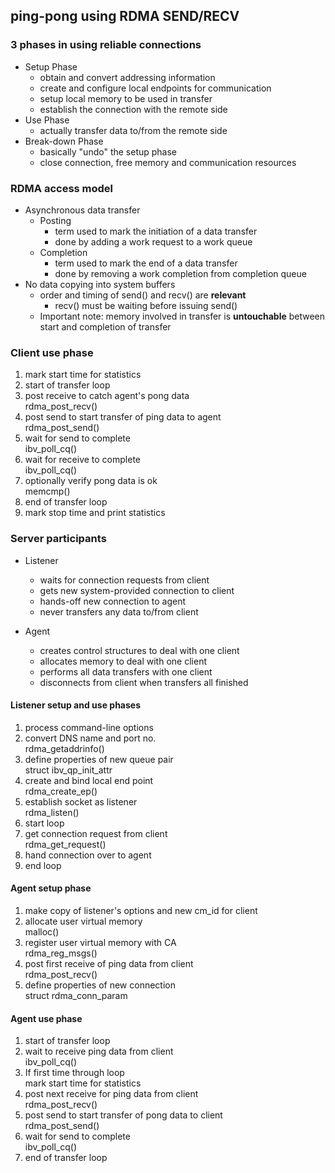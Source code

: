 ## ping-pong using RDMA SEND/RECV
### 3 phases in using reliable connections
- Setup Phase
  - obtain and convert addressing information
  - create and configure local endpoints for communication
  - setup local memory to be used in transfer
  - establish the connection with the remote side
- Use Phase
  - actually transfer data to/from the remote side
- Break-down Phase
  - basically "undo" the setup phase
  - close connection, free memory and communication resources

### RDMA access model
- Asynchronous data transfer
  - Posting
    - term used to mark the initiation of a data transfer
    - done by adding a work request to a work queue
  - Completion
    - term used to mark the end of a data transfer
    - done by removing a work completion from completion queue
- No data copying into system buffers
  - order and timing of send() and recv() are **relevant**
    - recv() must be waiting before issuing send()
  - Important note: memory involved in transfer is **untouchable** between start and completion of transfer

### Client use phase

1. mark start time for statistics
2. start of transfer loop
3. post receive to catch agent's pong data<br>
   rdma_post_recv()
4. post send to start transfer of ping data to agent<br>
   rdma_post_send()
5. wait for send to complete<br>
   ibv_poll_cq()
6. wait for receive to complete<br>
   ibv_poll_cq()
7. optionally verify pong data is ok<br>
   memcmp()
8. end of transfer loop
9. mark stop time and print statistics

### Server participants
- Listener
  - waits for connection requests from client
  - gets new system-provided connection to client
  - hands-off new connection to agent
  - never transfers any data to/from client

- Agent
  - creates control structures to deal with one client
  - allocates memory to deal with one client
  - performs all data transfers with one client
  - disconnects from client when transfers all finished


#### Listener setup and use phases
1. process command-line options
2. convert DNS name and port no.<br>
   rdma_getaddrinfo()
3. define properties of new queue pair<br>
   struct ibv_qp_init_attr
4. create and bind local end point<br>
   rdma_create_ep()
5. establish socket as listener<br>
   rdma_listen()
6. start loop
7. get connection request from client<br>
   rdma_get_request()
8. hand connection over to agent
9. end loop

#### Agent setup phase
1. make copy of listener's options and new cm_id for client
2. allocate user virtual memory<br>
   malloc()
3. register user virtual memory with CA<br>
   rdma_reg_msgs()
4. post first receive of ping data from client<br>
   rdma_post_recv()
5. define properties of new connection<br>
   struct rdma_conn_param

#### Agent use phase
1. start of transfer loop
2. wait to receive ping data from client<br>
   ibv_poll_cq()
3. If first time through loop<br>
   mark start time for statistics
4. post next receive for ping data from client<br>
   rdma_post_recv()
5. post send to start transfer of pong data to client<br>
   rdma_post_send()
6. wait for send to complete<br>
   ibv_poll_cq()
7. end of transfer loop
